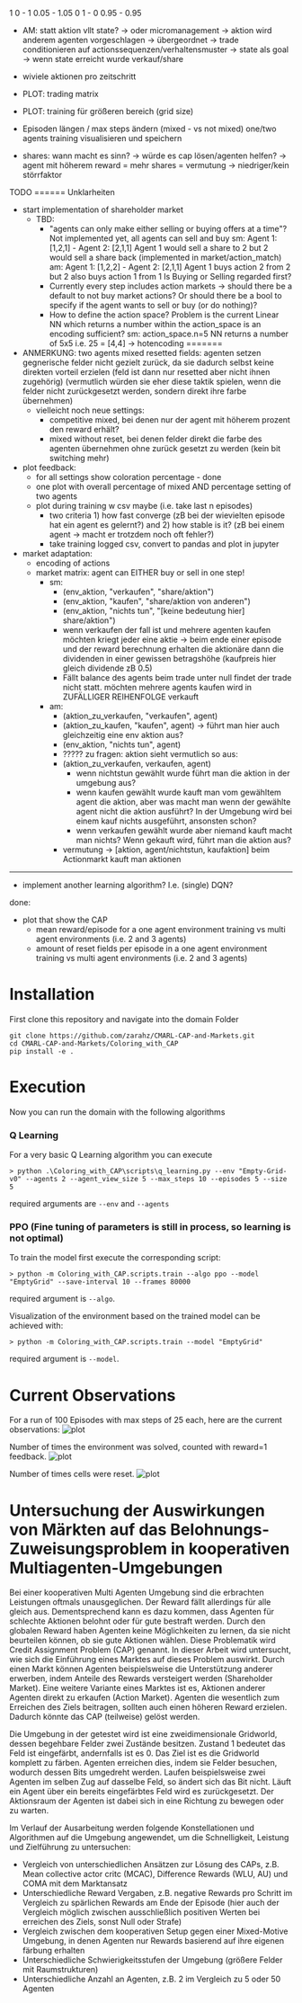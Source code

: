 1 0 - 1 0.05 - 1.05
0 1 - 0 0.95 - 0.95

- AM: statt aktion vllt state? 
-> oder micromanagement -> aktion wird anderem agenten vorgeschlagen
-> übergeordnet -> trade conditionieren auf actionssequenzen/verhaltensmuster
-> state als goal -> wenn state erreicht wurde verkauf/share 

- wiviele aktionen pro zeitschritt
- PLOT: trading matrix 
- PLOT: training für größeren bereich (grid size)
- Episoden längen / max steps ändern (mixed - vs not mixed)
one/two agents training visualisieren und speichern 

- shares: wann macht es sinn? -> würde es cap lösen/agenten helfen?
-> agent mit höherem reward = mehr shares = vermutung -> niedriger/kein störrfaktor

TODO 
====== Unklarheiten
- start implementation of shareholder market
    - TBD:
        - "agents can only make either selling or buying offers at a time"? Not implemented yet, all agents can sell and buy 
          sm: Agent 1: [1,2,1] - Agent 2: [2,1,1] Agent 1 would sell a share to 2 but 2 would sell a share back (implemented in market/action_match)
          am: Agent 1: [1,2,2] - Agent 2: [2,1,1] Agent 1 buys action 2 from 2 but 2 also buys action 1 from 1
          Is Buying or Selling regarded first?
        - Currently every step includes action markets -> should there be a default to not buy market actions? Or should there be a bool to specify
          if the agent wants to sell or buy (or do nothing)?
        - How to define the action space? Problem is the current Linear NN which returns a number within the action_space
            is an encoding sufficient? sm: action_space.n=5 NN returns a number of 5x5 i.e. 25 = [4,4] -> hotencoding
=======
- ANMERKUNG: two agents mixed resetted fields: agenten setzen gegnerische felder nicht gezielt zurück, da sie dadurch selbst keine direkten vorteil erzielen (feld ist dann nur resetted aber nicht ihnen zugehörig) (vermutlich würden sie eher diese taktik spielen, wenn die felder nicht zurückgesetzt werden, sondern direkt ihre farbe übernehmen)
    - vielleicht noch neue settings: 
        - competitive mixed, bei denen nur der agent mit höherem prozent den reward erhält?
        - mixed without reset, bei denen felder direkt die farbe des agenten übernehmen ohne zurück gesetzt zu werden (kein bit switching mehr)
- plot feedback:
    - for all settings show coloration percentage - done
    - one plot with overall percentage of mixed AND percentage setting of two agents
    - plot during training w csv maybe (i.e. take last n episodes)
        - two criteria 1) how fast converge (zB bei der wievielten episode hat ein agent es gelernt?) and 2) how stable is it? (zB bei einem agent -> macht er trotzdem noch oft fehler?) 
        - take training logged csv, convert to pandas and plot in jupyter
- market adaptation:
    - encoding of actions
    - market matrix: agent can EITHER buy or sell in one step!
        - sm: 
            - (env_aktion, "verkaufen", "share/aktion")
            - (env_aktion, "kaufen", "share/aktion von anderen")
            - (env_aktion, "nichts tun", "[keine bedeutung hier] share/aktion")
            - wenn verkaufen der fall ist und mehrere agenten kaufen möchten kriegt jeder eine aktie -> beim ende einer episode und der reward berechnung erhalten die aktionäre dann die dividenden in einer gewissen betragshöhe (kaufpreis hier gleich dividende zB 0.5)
            - Fällt balance des agents beim trade unter null findet der trade nicht statt. möchten mehrere agents kaufen wird in ZUFÄLLIGER REIHENFOLGE verkauft
        - am: 
            - (aktion_zu_verkaufen, "verkaufen", agent)
            - (aktion_zu_kaufen, "kaufen", agent) -> führt man hier auch gleichzeitig eine env aktion aus?
            - (env_aktion, "nichts tun", agent)  
            - ????? zu fragen:
            aktion sieht vermutlich so aus:
            - (aktion_zu_verkaufen, verkaufen, agent)
                - wenn nichtstun gewählt wurde führt man die aktion in der umgebung aus?
                - wenn kaufen gewählt wurde kauft man vom gewähltem agent die aktion, aber was macht man wenn der gewählte agent nicht die aktion ausführt? In der Umgebung wird bei einem kauf nichts ausgeführt, ansonsten schon?
                - wenn verkaufen gewählt wurde aber niemand kauft macht man nichts? Wenn gekauft wird, führt man die aktion aus?
            - vermutung -> [aktion, agent/nichtstun, kaufaktion] beim Actionmarkt kauft man aktionen 
            
-------------
- implement another learning algorithm? I.e. (single) DQN?

done:
- plot that show the CAP
    - mean reward/episode for a one agent environment training vs multi agent environments (i.e. 2 and 3 agents)
    - amount of reset fields per episode in a one agent environment training vs multi agent environments (i.e. 2 and 3 agents)
# Installation
First clone this repository and navigate into the domain Folder
```
git clone https://github.com/zarahz/CMARL-CAP-and-Markets.git
cd CMARL-CAP-and-Markets/Coloring_with_CAP
pip install -e .
```

# Execution
Now you can run the domain with the following algorithms

### Q Learning 
For a very basic Q Learning algorithm you can execute
```
> python .\Coloring_with_CAP\scripts\q_learning.py --env "Empty-Grid-v0" --agents 2 --agent_view_size 5 --max_steps 10 --episodes 5 --size 5
```
required arguments are `--env` and `--agents`

### PPO (Fine tuning of parameters is still in process, so learning is not optimal)
To train the model first execute the corresponding script:
```
> python -m Coloring_with_CAP.scripts.train --algo ppo --model "EmptyGrid" --save-interval 10 --frames 80000
```
required argument is `--algo`.

Visualization of the environment based on the trained model can be achieved with:
```
> python -m Coloring_with_CAP.scripts.train --model "EmptyGrid"
```
required argument is `--model`.


# Current Observations
For a run of 100 Episodes with max steps of 25 each, here are the current observations: 
![plot](./Coloring_with_CAP/visualization/plots/Rewards_per_episode.png)

Number of times the environment was solved, counted with reward=1 feedback.
![plot](./Coloring_with_CAP/visualization/plots/Goal_achievements_per_setting.png)

Number of times cells were reset.
![plot](./Coloring_with_CAP/visualization/plots/Reset_fields_per_setting.png)

# Untersuchung der Auswirkungen von Märkten auf das Belohnungs-Zuweisungsproblem in kooperativen Multiagenten-Umgebungen

Bei einer kooperativen Multi Agenten Umgebung sind die
erbrachten Leistungen oftmals unausgeglichen. Der Reward fällt allerdings für alle gleich aus.
Dementsprechend kann es dazu kommen, dass Agenten für schlechte Aktionen belohnt oder
für gute bestraft werden. Durch den globalen Reward haben Agenten keine Möglichkeiten zu
lernen, da sie nicht beurteilen können, ob sie gute Aktionen wählen. Diese Problematik wird
Credit Assignment Problem (CAP) genannt.
In dieser Arbeit wird untersucht, wie sich die Einführung eines Marktes auf dieses Problem
auswirkt. Durch einen Markt können Agenten beispielsweise die Unterstützung anderer
erwerben, indem Anteile des Rewards versteigert werden (Shareholder Market). Eine
weitere Variante eines Marktes ist es, Aktionen anderer Agenten direkt zu erkaufen (Action
Market). Agenten die wesentlich zum Erreichen des Ziels beitragen, sollten auch einen
höheren Reward erzielen. Dadurch könnte das CAP (teilweise) gelöst werden.

Die Umgebung in der getestet wird ist eine zweidimensionale Gridworld, dessen begehbare
Felder zwei Zustände besitzen. Zustand 1 bedeutet das Feld ist eingefärbt, andernfalls ist es
0. Das Ziel ist es die Gridworld komplett zu färben. Agenten erreichen dies, indem sie Felder
besuchen, wodurch dessen Bits umgedreht werden. Laufen beispielsweise zwei Agenten im
selben Zug auf dasselbe Feld, so ändert sich das Bit nicht. Läuft ein Agent über ein bereits
eingefärbtes Feld wird es zurückgesetzt. Der Aktionsraum der Agenten ist dabei sich in eine
Richtung zu bewegen oder zu warten.

Im Verlauf der Ausarbeitung werden folgende Konstellationen und Algorithmen auf die
Umgebung angewendet, um die Schnelligkeit, Leistung und Zielführung zu untersuchen:
- Vergleich von unterschiedlichen Ansätzen zur Lösung des CAPs, z.B. Mean collective
actor critc (MCAC), Difference Rewards (WLU, AU) und COMA mit dem Marktansatz
- Unterschiedliche Reward Vergaben, z.B. negative Rewards pro Schritt im Vergleich zu
spärlichen Rewards am Ende der Episode (hier auch der Vergleich möglich zwischen
ausschließlich positiven Werten bei erreichen des Ziels, sonst Null oder Strafe)
- Vergleich zwischen dem kooperativen Setup gegen einer Mixed-Motive Umgebung,
in denen Agenten nur Rewards basierend auf ihre eigenen färbung erhalten
- Unterschiedliche Schwierigkeitsstufen der Umgebung (größere Felder mit
Raumstrukturen)
- Unterschiedliche Anzahl an Agenten, z.B. 2 im Vergleich zu 5 oder 50 Agenten